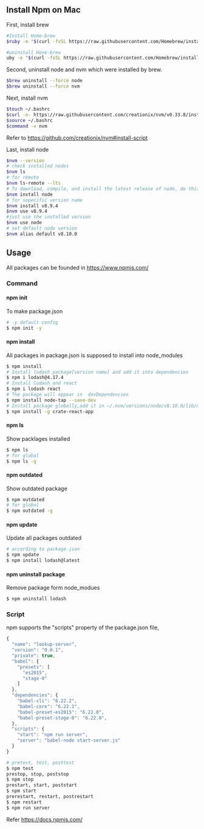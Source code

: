 ## Install Npm on Mac
First, install brew
``` bash
#Install Home-brew
$ruby -e "$(curl -fsSL https://raw.githubusercontent.com/Homebrew/install/master/install)"

#uninstall Hone-brew
uby -e "$(curl -fsSL https://raw.githubusercontent.com/Homebrew/install/master/uninstall)"
```
Second, uninstall node and nvm which were installed by brew.
``` bash
$brew uninstall --force node
$brew uninstall --force nvm
```
Next, install nvm
```bash
$touch ~/.bashrc
$curl -o- https://raw.githubusercontent.com/creationix/nvm/v0.33.8/install.sh | bash
$source ~/.bashrc
$command -v nvm 
```
Refer to https://github.com/creationix/nvm#install-script

Last, install node
```bash
$nvm --version
# check installed nodes
$nvm ls
# for remote 
$nvm ls-remote --lts
# To download, compile, and install the latest release of node, do this:
$nvm install node
# for sepecific version name
$nvm install v8.9.4
$nvm use v8.9.4
#just use the installed version
$nvm use node
# set default node version
$nvm alias default v8.10.0
```
## Usage
All packages can be founded in https://www.npmjs.com/
### Command
#### npm init
To make package.json
```bash
# -y default config 
$ npm init -y
```
#### npm install
All packages in package.json is supposed to install into node_modules
```bash
$ npm install
# Install lodash package[version name] and add it into dependencies
$ npm i lodash@4.17.4
# Install lodash and react
$ npm i lodash react
# The package will appear in  devDependencies
$ npm install node-tap --save-dev
# Install package globally,add it in ~/.nvm/versions/node/v8.10.0/lib/node_modules/create-react-app
$ npm install -g crate-react-app
```
#### npm ls
Show packlages installed
```bash
$ npm ls
# for global
$ npm ls -g
```
#### npm outdated
Show outdated package
```bash
$ npm outdated
# for global
$ npm outdated -g
```
#### npm update
Update all packages outdated
```bash
# according to package.json
$ npm update
$ npm install lodash@latest
```
#### npm uninstall package
Remove package form node_modues
```bash
$ npm uninstall lodash
``` 
### Script
npm supports the "scripts" property of the package.json file,
```javascript
{
  "name": "lookup-server",
  "version": "0.0.1",
  "private": true,
  "babel": {
    "presets": [
      "es2015",
      "stage-0"
    ]
  },
  "dependencies": {
    "babel-cli": "6.22.2",
    "babel-core": "6.22.1",
    "babel-preset-es2015": "6.22.0",
    "babel-preset-stage-0": "6.22.0",
  },
  "scripts": {
    "start": "npm run server",
    "server": "babel-node start-server.js"
  }
}

```
```bash
# pretest, test, posttest
$ npm test
prestop, stop, poststop
$ npm stop
prestart, start, poststart
$ npm start 
prerestart, restart, postrestart
$ npm restart
$ npm run server
```

Refer https://docs.npmjs.com/
